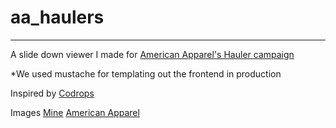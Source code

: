 # aa_haulers

___

A slide down viewer I made for [American Apparel's Hauler campaign](http://store.americanapparel.net/the-american-apparel-haul_cat1820693)

*We used mustache for templating out the frontend in production


Inspired by [Codrops](http://tympanus.net/codrops/2013/03/19/thumbnail-grid-with-expanding-preview/)

Images [Mine](https://instagram.com/the_sluttiest/) [American Apparel](http://store.americanapparel.net/)
